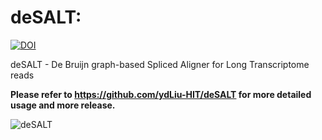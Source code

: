 # deSALT:
[![DOI](https://zenodo.org/badge/159485852.svg)](https://zenodo.org/badge/latestdoi/159485852)

deSALT - De Bruijn graph-based Spliced Aligner for Long Transcriptome reads

**Please refer to https://github.com/ydLiu-HIT/deSALT for more detailed usage and more release.**

![deSALT](https://github.com/ydLiu-HIT/deSALT/blob/master/img/deSALT_fig.png)

